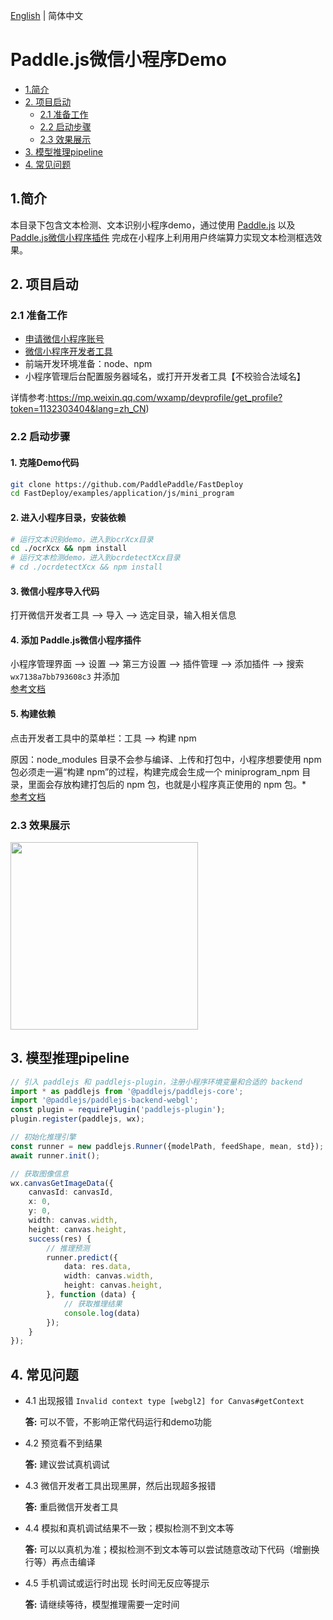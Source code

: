 [English](README_en.md) | 简体中文

# Paddle.js微信小程序Demo

- [1.简介](#1)
- [2. 项目启动](#2)
  * [2.1 准备工作](#21)
  * [2.2 启动步骤](#22)
  * [2.3 效果展示](#23)
- [3. 模型推理pipeline](#3)
- [4. 常见问题](#4)

<a name="1"></a>
## 1.简介


本目录下包含文本检测、文本识别小程序demo，通过使用 [Paddle.js](https://github.com/PaddlePaddle/Paddle.js) 以及 [Paddle.js微信小程序插件](https://mp.weixin.qq.com/wxopen/plugindevdoc?appid=wx7138a7bb793608c3&token=956931339&lang=zh_CN) 完成在小程序上利用用户终端算力实现文本检测框选效果。

<a name="2"></a>
## 2. 项目启动

<a name="21"></a>
### 2.1 准备工作
* [申请微信小程序账号](https://mp.weixin.qq.com/)
* [微信小程序开发者工具](https://developers.weixin.qq.com/miniprogram/dev/devtools/download.html)
* 前端开发环境准备：node、npm
* 小程序管理后台配置服务器域名，或打开开发者工具【不校验合法域名】 

详情参考:https://mp.weixin.qq.com/wxamp/devprofile/get_profile?token=1132303404&lang=zh_CN)

<a name="22"></a>
### 2.2 启动步骤

#### **1. 克隆Demo代码**
```sh
git clone https://github.com/PaddlePaddle/FastDeploy
cd FastDeploy/examples/application/js/mini_program
```

#### **2. 进入小程序目录，安装依赖**

```sh
# 运行文本识别demo，进入到ocrXcx目录
cd ./ocrXcx && npm install
# 运行文本检测demo，进入到ocrdetectXcx目录
# cd ./ocrdetectXcx && npm install
```

#### **3. 微信小程序导入代码**
打开微信开发者工具 --> 导入 --> 选定目录，输入相关信息

#### **4. 添加 Paddle.js微信小程序插件**
小程序管理界面 --> 设置 --> 第三方设置 --> 插件管理 --> 添加插件 --> 搜索 `wx7138a7bb793608c3` 并添加  
[参考文档](https://developers.weixin.qq.com/miniprogram/dev/framework/plugin/using.html)

#### **5. 构建依赖**
点击开发者工具中的菜单栏：工具 --> 构建 npm

原因：node_modules 目录不会参与编译、上传和打包中，小程序想要使用 npm 包必须走一遍“构建 npm”的过程，构建完成会生成一个 miniprogram_npm 目录，里面会存放构建打包后的 npm 包，也就是小程序真正使用的 npm 包。*  
[参考文档](https://developers.weixin.qq.com/miniprogram/dev/devtools/npm.html)

<a name="23"></a>
### 2.3 效果展示

<img src="https://user-images.githubusercontent.com/43414102/157648579-cdbbee61-9866-4364-9edd-a97ac0eda0c1.png" width="300px">

<a name="3"></a>
## 3. 模型推理pipeline

```typescript
// 引入 paddlejs 和 paddlejs-plugin，注册小程序环境变量和合适的 backend
import * as paddlejs from '@paddlejs/paddlejs-core';
import '@paddlejs/paddlejs-backend-webgl';
const plugin = requirePlugin('paddlejs-plugin');
plugin.register(paddlejs, wx);

// 初始化推理引擎
const runner = new paddlejs.Runner({modelPath, feedShape, mean, std}); 
await runner.init();

// 获取图像信息
wx.canvasGetImageData({
    canvasId: canvasId,
    x: 0,
    y: 0,
    width: canvas.width,
    height: canvas.height,
    success(res) {
        // 推理预测
        runner.predict({
            data: res.data,
            width: canvas.width,
            height: canvas.height,
        }, function (data) {
            // 获取推理结果
            console.log(data)
        });
    }
});
```

<a name="4"></a>
## 4. 常见问题

- 4.1 出现报错 `Invalid context type [webgl2] for Canvas#getContext`

    **答:** 可以不管，不影响正常代码运行和demo功能

- 4.2 预览看不到结果

    **答:** 建议尝试真机调试

- 4.3 微信开发者工具出现黑屏，然后出现超多报错

    **答:** 重启微信开发者工具

- 4.4 模拟和真机调试结果不一致；模拟检测不到文本等

    **答:** 可以以真机为准；模拟检测不到文本等可以尝试随意改动下代码（增删换行等）再点击编译


- 4.5 手机调试或运行时出现 长时间无反应等提示

    **答:** 请继续等待，模型推理需要一定时间


